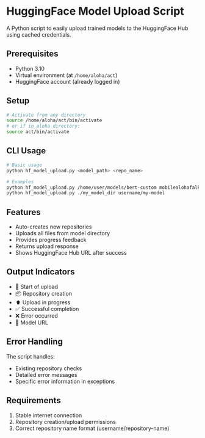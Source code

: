 # HuggingFace Model Upload Script
A Python script to easily upload trained models to the HuggingFace Hub using cached credentials.

## Prerequisites
- Python 3.10
- Virtual environment (at `/home/aloha/act`)
- HuggingFace account (already logged in)

## Setup
```bash
# Activate from any directory
source /home/aloha/act/bin/activate
# or if in aloha directory:
source act/bin/activate
```

## CLI Usage
```bash
# Basic usage
python hf_model_upload.py <model_path> <repo_name>

# Examples
python hf_model_upload.py /home/user/models/bert-custom mobilealohafalkenberg/bert-custom
python hf_model_upload.py ./my_model_dir username/my-model
```

## Features
- Auto-creates new repositories
- Uploads all files from model directory
- Provides progress feedback
- Returns upload response
- Shows HuggingFace Hub URL after success

## Output Indicators
- 🤗 Start of upload
- 📦 Repository creation
- ⬆️ Upload in progress
- ✅ Successful completion
- ❌ Error occurred
- 🔗 Model URL

## Error Handling
The script handles:
- Existing repository checks
- Detailed error messages
- Specific error information in exceptions

## Requirements
1. Stable internet connection
2. Repository creation/upload permissions
3. Correct repository name format (username/repository-name)